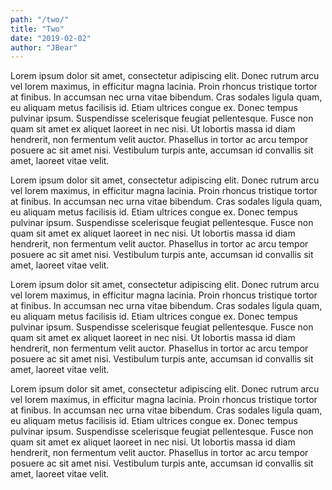 ```yaml
---
path: "/two/"
title: "Two"
date: "2019-02-02"
author: "JBear"
---
```


Lorem ipsum dolor sit amet, consectetur adipiscing elit. Donec rutrum arcu vel lorem maximus, in efficitur magna lacinia. Proin rhoncus tristique tortor at finibus. In accumsan nec urna vitae bibendum. Cras sodales ligula quam, eu aliquam metus facilisis id. Etiam ultrices congue ex. Donec tempus pulvinar ipsum. Suspendisse scelerisque feugiat pellentesque. Fusce non quam sit amet ex aliquet laoreet in nec nisi. Ut lobortis massa id diam hendrerit, non fermentum velit auctor. Phasellus in tortor ac arcu tempor posuere ac sit amet nisi. Vestibulum turpis ante, accumsan id convallis sit amet, laoreet vitae velit.

Lorem ipsum dolor sit amet, consectetur adipiscing elit. Donec rutrum arcu vel lorem maximus, in efficitur magna lacinia. Proin rhoncus tristique tortor at finibus. In accumsan nec urna vitae bibendum. Cras sodales ligula quam, eu aliquam metus facilisis id. Etiam ultrices congue ex. Donec tempus pulvinar ipsum. Suspendisse scelerisque feugiat pellentesque. Fusce non quam sit amet ex aliquet laoreet in nec nisi. Ut lobortis massa id diam hendrerit, non fermentum velit auctor. Phasellus in tortor ac arcu tempor posuere ac sit amet nisi. Vestibulum turpis ante, accumsan id convallis sit amet, laoreet vitae velit.

Lorem ipsum dolor sit amet, consectetur adipiscing elit. Donec rutrum arcu vel lorem maximus, in efficitur magna lacinia. Proin rhoncus tristique tortor at finibus. In accumsan nec urna vitae bibendum. Cras sodales ligula quam, eu aliquam metus facilisis id. Etiam ultrices congue ex. Donec tempus pulvinar ipsum. Suspendisse scelerisque feugiat pellentesque. Fusce non quam sit amet ex aliquet laoreet in nec nisi. Ut lobortis massa id diam hendrerit, non fermentum velit auctor. Phasellus in tortor ac arcu tempor posuere ac sit amet nisi. Vestibulum turpis ante, accumsan id convallis sit amet, laoreet vitae velit.

Lorem ipsum dolor sit amet, consectetur adipiscing elit. Donec rutrum arcu vel lorem maximus, in efficitur magna lacinia. Proin rhoncus tristique tortor at finibus. In accumsan nec urna vitae bibendum. Cras sodales ligula quam, eu aliquam metus facilisis id. Etiam ultrices congue ex. Donec tempus pulvinar ipsum. Suspendisse scelerisque feugiat pellentesque. Fusce non quam sit amet ex aliquet laoreet in nec nisi. Ut lobortis massa id diam hendrerit, non fermentum velit auctor. Phasellus in tortor ac arcu tempor posuere ac sit amet nisi. Vestibulum turpis ante, accumsan id convallis sit amet, laoreet vitae velit.

